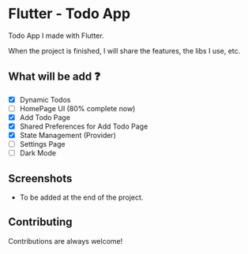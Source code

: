 # Flutter - Todo App

Todo App I made with Flutter.

When the project is finished, I will share the features, the libs I use, etc.

## What will be add :question:

- [x] Dynamic Todos
- [ ] HomePage UI (80% complete now)
- [X] Add Todo Page
- [x] Shared Preferences for Add Todo Page
- [x] State Management (Provider)
- [ ] Settings Page
- [ ] Dark Mode

## Screenshots

- To be added at the end of the project.

## Contributing

Contributions are always welcome!
